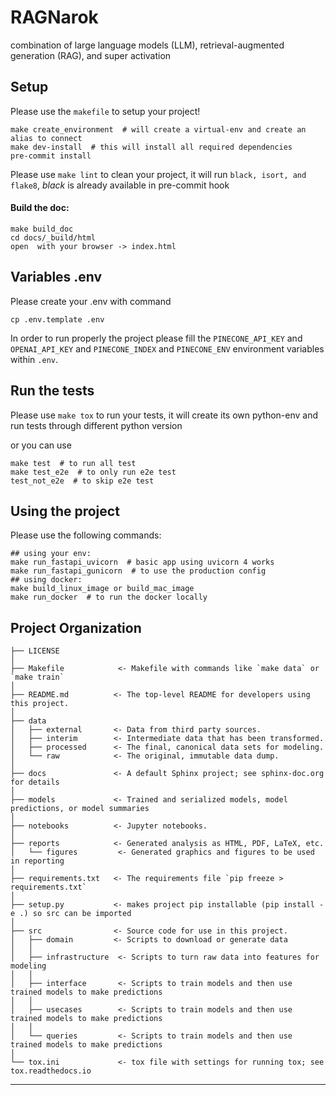RAGNarok
==============================

combination of large language models (LLM), retrieval-augmented generation (RAG), and super activation

Setup
------------
Please use the `makefile` to setup your project!

```
make create_environment  # will create a virtual-env and create an alias to connect
make dev-install  # this will install all required dependencies
pre-commit install
```
Please use `make lint` to clean your project, it will run `black, isort, and flake8`, *black* is already available in pre-commit hook

#### Build the doc:

```
make build_doc
cd docs/_build/html
open  with your browser -> index.html
```

Variables .env
------------
Please create your .env with command
```
cp .env.template .env
```

In order to run properly the project please fill the ``PINECONE_API_KEY`` and ``OPENAI_API_KEY`` and ``PINECONE_INDEX`` and ``PINECONE_ENV``
environment variables within `.env`.

Run the tests
------------
Please use `make tox` to run your tests, it will create its own python-env and run tests through different python version

or you can use
```
make test  # to run all test
make test_e2e  # to only run e2e test
test_not_e2e  # to skip e2e test
```

Using the project
------------
Please use the following commands:
```
## using your env:
make run_fastapi_uvicorn  # basic app using uvicorn 4 works
make run_fastapi_gunicorn  # to use the production config
## using docker:
make build_linux_image or build_mac_image
make run_docker  # to run the docker locally
```

Project Organization
------------

    ├── LICENSE
    │
    ├── Makefile            <- Makefile with commands like `make data` or `make train`
    │
    ├── README.md          <- The top-level README for developers using this project.
    │
    ├── data
    │   ├── external       <- Data from third party sources.
    │   ├── interim        <- Intermediate data that has been transformed.
    │   ├── processed      <- The final, canonical data sets for modeling.
    │   └── raw            <- The original, immutable data dump.
    │
    ├── docs               <- A default Sphinx project; see sphinx-doc.org for details
    │
    ├── models             <- Trained and serialized models, model predictions, or model summaries
    │
    ├── notebooks          <- Jupyter notebooks.
    │
    ├── reports            <- Generated analysis as HTML, PDF, LaTeX, etc.
    │   └── figures         <- Generated graphics and figures to be used in reporting
    │
    ├── requirements.txt   <- The requirements file `pip freeze > requirements.txt`
    │
    ├── setup.py           <- makes project pip installable (pip install -e .) so src can be imported
    │
    ├── src                <- Source code for use in this project.
    │   ├── domain         <- Scripts to download or generate data
    │   │
    │   ├── infrastructure  <- Scripts to turn raw data into features for modeling
    │   │
    │   ├── interface       <- Scripts to train models and then use trained models to make predictions
    │   │
    │   ├── usecases        <- Scripts to train models and then use trained models to make predictions
    │   │
    │   └── queries         <- Scripts to train models and then use trained models to make predictions
    │
    └── tox.ini             <- tox file with settings for running tox; see tox.readthedocs.io
--------
